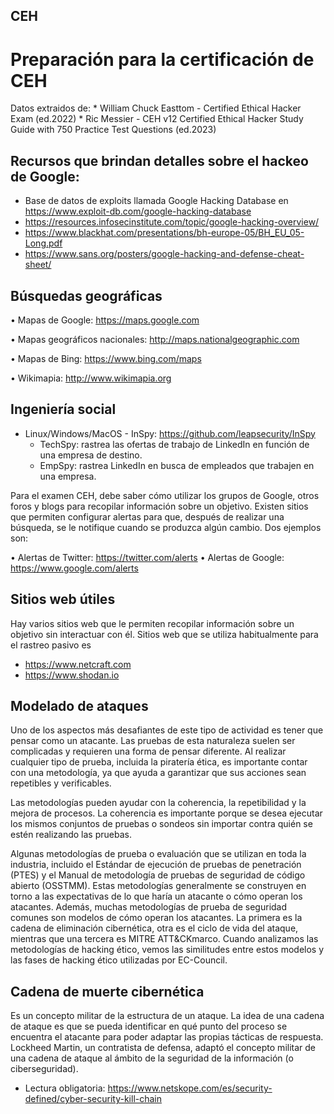## CEH
# Preparación para la certificación de CEH

Datos extraidos de: 
                    * William Chuck Easttom - Certified Ethical Hacker Exam (ed.2022)
                    * Ric Messier - CEH v12 Certified Ethical Hacker Study Guide with 750 Practice Test Questions (ed.2023)

Recursos que brindan detalles sobre el hackeo de Google:
--------------------------------------------------------------------

* Base de datos de exploits llamada Google Hacking Database en
  https://www.exploit-db.com/google-hacking-database
* https://resources.infosecinstitute.com/topic/google-hacking-overview/
* https://www.blackhat.com/presentations/bh-europe-05/BH_EU_05-Long.pdf
* https://www.sans.org/posters/google-hacking-and-defense-cheat-sheet/

Búsquedas geográficas
---------------------
• Mapas de Google: https://maps.google.com

• Mapas geográficos nacionales: http://maps.nationalgeographic.com

• Mapas de Bing: https://www.bing.com/maps

• Wikimapia: http://www.wikimapia.org

Ingeniería social
-----------------
* Linux/Windows/MacOS - InSpy: https://github.com/leapsecurity/InSpy
    * TechSpy: rastrea las ofertas de trabajo de LinkedIn en función de una empresa de destino.
    * EmpSpy: rastrea LinkedIn en busca de empleados que trabajen en una empresa.

Para el examen CEH, debe saber cómo utilizar los grupos de Google, otros foros y blogs para recopilar información sobre un objetivo.
Existen sitios que permiten configurar alertas para que, después de realizar una búsqueda, se le notifique cuando se produzca algún cambio. Dos ejemplos son:

• Alertas de Twitter: https://twitter.com/alerts
• Alertas de Google: https://www.google.com/alerts

Sitios web útiles
-----------------
Hay varios sitios web que le permiten recopilar información sobre un objetivo sin interactuar con él.
Sitios web que se utiliza habitualmente para el rastreo pasivo es 
* https://www.netcraft.com 
* https://www.shodan.io

Modelado de ataques
-------------------
Uno de los aspectos más desafiantes de este tipo de actividad es tener que pensar como un atacante. Las pruebas de esta naturaleza suelen ser complicadas y requieren una forma de pensar diferente. Al realizar cualquier tipo de prueba, incluida la piratería ética, es importante contar con una metodología, ya que ayuda a garantizar que sus acciones sean repetibles y verificables.

Las metodologías pueden ayudar con la coherencia, la repetibilidad y la mejora de procesos. La coherencia es importante porque se desea ejecutar los mismos conjuntos de pruebas o sondeos sin importar contra quién se estén realizando las pruebas.

Algunas metodologías de prueba o evaluación que se utilizan en toda la industria, incluido el Estándar de ejecución de pruebas de penetración (PTES) y el Manual de metodología de pruebas de seguridad de código abierto (OSSTMM). Estas metodologías generalmente se construyen en torno a las expectativas de lo que haría un atacante o cómo operan los atacantes.
Además, muchas metodologías de prueba de seguridad comunes son modelos de cómo operan los atacantes. La primera es la cadena de eliminación cibernética, otra es el ciclo de vida del ataque, mientras que una tercera es MITRE ATT&CKmarco. Cuando analizamos las metodologías de hacking ético, vemos las similitudes entre estos modelos y las fases de hacking ético utilizadas por EC-Council.

Cadena de muerte cibernética
----------------------------
Es un concepto militar de la estructura de un ataque. La idea de una cadena de ataque es que se pueda identificar en qué punto del proceso se encuentra el atacante para poder adaptar las propias tácticas de respuesta. Lockheed Martin, un contratista de defensa, adaptó el concepto militar de una cadena de ataque al ámbito de la seguridad de la información (o ciberseguridad).
* Lectura obligatoria: https://www.netskope.com/es/security-defined/cyber-security-kill-chain

